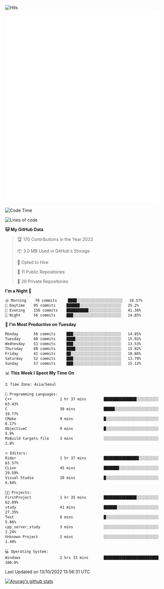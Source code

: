 ![Hits](https://hits.seeyoufarm.com/api/count/incr/badge.svg?url=https%3A%2F%2Fgithub.com%2Fkokose1234&count_bg=%2379C83D&title_bg=%23555555&icon=apple.svg&icon_color=%23E7E7E7&title=hits&edge_flat=false)
<br/>
![Metrics](https://github.com/kokose1234/kokose1234/blob/main/github-metrics.svg)

<!--START_SECTION:waka-->
![Code Time](http://img.shields.io/badge/Code%20Time-699%20hrs%2038%20mins-blue)

![Lines of code](https://img.shields.io/badge/From%20Hello%20World%20I%27ve%20Written-901%20Thousand%20lines%20of%20code-blue)

**🐱 My GitHub Data** 

> 🏆 170 Contributions in the Year 2022
 > 
> 📦 3.0 MB Used in GitHub's Storage 
 > 
> 💼 Opted to Hire
 > 
> 📜 11 Public Repositories 
 > 
> 🔑 29 Private Repositories  
 > 
**I'm a Night 🦉** 

```text
🌞 Morning    70 commits     ████░░░░░░░░░░░░░░░░░░░░░   18.57% 
🌆 Daytime    95 commits     ██████░░░░░░░░░░░░░░░░░░░   25.2% 
🌃 Evening    156 commits    ██████████░░░░░░░░░░░░░░░   41.38% 
🌙 Night      56 commits     ███░░░░░░░░░░░░░░░░░░░░░░   14.85%

```
📅 **I'm Most Productive on Tuesday** 

```text
Monday       56 commits     ███░░░░░░░░░░░░░░░░░░░░░░   14.85% 
Tuesday      60 commits     ████░░░░░░░░░░░░░░░░░░░░░   15.92% 
Wednesday    51 commits     ███░░░░░░░░░░░░░░░░░░░░░░   13.53% 
Thursday     60 commits     ████░░░░░░░░░░░░░░░░░░░░░   15.92% 
Friday       41 commits     ██░░░░░░░░░░░░░░░░░░░░░░░   10.88% 
Saturday     52 commits     ███░░░░░░░░░░░░░░░░░░░░░░   13.79% 
Sunday       57 commits     ███░░░░░░░░░░░░░░░░░░░░░░   15.12%

```


📊 **This Week I Spent My Time On** 

```text
⌚︎ Time Zone: Asia/Seoul

💬 Programming Languages: 
C++                      1 hr 37 mins        ███████████████░░░░░░░░░░   63.43% 
C                        30 mins             █████░░░░░░░░░░░░░░░░░░░░   19.77% 
CMake                    9 mins              █░░░░░░░░░░░░░░░░░░░░░░░░   6.17% 
ObjectiveC               9 mins              █░░░░░░░░░░░░░░░░░░░░░░░░   5.9% 
MsBuild targets file     3 mins              ░░░░░░░░░░░░░░░░░░░░░░░░░   2.0%

🔥 Editors: 
Rider                    1 hr 37 mins        ████████████████░░░░░░░░░   63.57% 
CLion                    45 mins             ███████░░░░░░░░░░░░░░░░░░   29.59% 
Visual Studio            10 mins             █░░░░░░░░░░░░░░░░░░░░░░░░   6.84%

🐱‍💻 Projects: 
FirstProject             1 hr 35 mins        ███████████████░░░░░░░░░░   62.09% 
study                    41 mins             ██████░░░░░░░░░░░░░░░░░░░   27.35% 
Test                     8 mins              █░░░░░░░░░░░░░░░░░░░░░░░░   5.86% 
cpp_server_study         3 mins              ░░░░░░░░░░░░░░░░░░░░░░░░░   2.24% 
Unknown Project          2 mins              ░░░░░░░░░░░░░░░░░░░░░░░░░   1.48%

💻 Operating System: 
Windows                  2 hrs 33 mins       █████████████████████████   100.0%

```


 Last Updated on 13/10/2022 13:56:31 UTC
<!--END_SECTION:waka-->

[![Anurag's github stats](https://github-readme-stats.vercel.app/api?username=kokose1234&theme=dracula)](https://github.com/anuraghazra/github-readme-stats)



	
